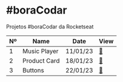 # #boraCodar

Projetos #boraCodar da Rocketseat


|Nº|Name|Date|View|
| ----- | ----- | ----- | ----- |
|1|Music Player|11/01/23|<a href="Desafio-01">🔗</a>|
|2|Product Card|18/01/23|<a href="Desafio-02">🔗</a>|
|3|Buttons|22/01/23|<a href="Desafio-03">🔗</a>|

